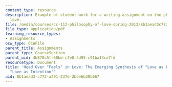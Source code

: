 ```yaml
---
content_type: resource
description: Example of student work for a writing assignment on the philosophy of
  love.
file: /media/courses/cc-112-philosophy-of-love-spring-2013/8b1aead3c772a291237d2bee6b30b067_MITCC_112S13_Paper1.pdf
file_type: application/pdf
learning_resource_types:
- Assignments
ocw_type: OCWFile
parent_title: Assignments
parent_type: CourseSection
parent_uid: 4b878c5f-68bd-c7e8-4d95-c91ba13ce7fd
resourcetype: Document
title: 'Head Over "Feels" in Love: The Emerging Synthesis of "Love as Feeling" and
  "Love as Intention"'
uid: 8b1aead3-c772-a291-237d-2bee6b30b067
---
```

